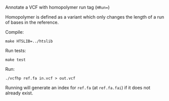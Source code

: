 Annotate a VCF with homopolymer run tag (`HRun=`)

Homopolymer is defined as a variant which only changes the length of a run of bases in the reference. 

Compile:

    make HTSLIB=../htslib

Run tests:

    make test

Run:

    ./vcfhp ref.fa in.vcf > out.vcf

Running will generate an index for `ref.fa` (at `ref.fa.fai`) if it does not
already exist.
